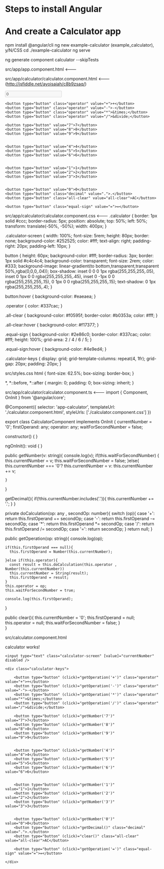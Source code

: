 # Steps to install Angular #
# And create a Calculator app # 

npm install @angular/cli
ng new example-calculator (example_calculator), y/N/CSS
cd ./example-calculator
ng serve

ng generate component calculator --skipTests

src/app/app.component.html <---
<app-calculator></app-calculator>

src/app/calculator/calculator.component.html <--- (http://jsfiddle.net/ayoisaiah/c8b9zsaq/)
<div class="calculator">

  <input type="text" class="calculator-screen" value="0" disabled />

  <div class="calculator-keys">

    <button type="button" class="operator" value="+">+</button>
    <button type="button" class="operator" value="-">-</button>
    <button type="button" class="operator" value="*">&times;</button>
    <button type="button" class="operator" value="/">&divide;</button>

    <button type="button" value="7">7</button>
    <button type="button" value="8">8</button>
    <button type="button" value="9">9</button>


    <button type="button" value="4">4</button>
    <button type="button" value="5">5</button>
    <button type="button" value="6">6</button>


    <button type="button" value="1">1</button>
    <button type="button" value="2">2</button>
    <button type="button" value="3">3</button>


    <button type="button" value="0">0</button>
    <button type="button" class="decimal" value=".">.</button>
    <button type="button" class="all-clear" value="all-clear">AC</button>

    <button type="button" class="equal-sign" value="=">=</button>

  </div>
</div>

src/app/calculator/calculator.component.css <---
.calculator {
    border: 1px solid #ccc;
    border-radius: 5px;
    position: absolute;
    top: 50%;
    left: 50%;
    transform: translate(-50%, -50%);
    width: 400px;
  }

  .calculator-screen {
    width: 100%;
    font-size: 5rem;
    height: 80px;
    border: none;
    background-color: #252525;
    color: #fff;
    text-align: right;
    padding-right: 20px;
    padding-left: 10px;
  }

  button {
    height: 60px;
    background-color: #fff;
    border-radius: 3px;
    border: 1px solid #c4c4c4;
    background-color: transparent;
    font-size: 2rem;
    color: #333;
    background-image: linear-gradient(to bottom,transparent,transparent 50%,rgba(0,0,0,.04));
    box-shadow: inset 0 0 0 1px rgba(255,255,255,.05), inset 0 1px 0 0 rgba(255,255,255,.45), inset 0 -1px 0 0 rgba(255,255,255,.15), 0 1px 0 0 rgba(255,255,255,.15);
    text-shadow: 0 1px rgba(255,255,255,.4);
  }

  button:hover {
    background-color: #eaeaea;
  }

  .operator {
    color: #337cac;
  }

  .all-clear {
    background-color: #f0595f;
    border-color: #b0353a;
    color: #fff;
  }

  .all-clear:hover {
    background-color: #f17377;
  }

  .equal-sign {
    background-color: #2e86c0;
    border-color: #337cac;
    color: #fff;
    height: 100%;
    grid-area: 2 / 4 / 6 / 5;
  }

  .equal-sign:hover {
    background-color: #4e9ed4;
  }

  .calculator-keys {
    display: grid;
    grid-template-columns: repeat(4, 1fr);
    grid-gap: 20px;
    padding: 20px;
  }

src/styles.css
html {
    font-size: 62.5%;
    box-sizing: border-box;
  }

*, *::before, *::after {
    margin: 0;
    padding: 0;
    box-sizing: inherit;
}

src/app/calculator/calculator.component.ts <---
import { Component, OnInit } from '@angular/core';

@Component({
  selector: 'app-calculator',
  templateUrl: './calculator.component.html',
  styleUrls: ['./calculator.component.css']
})

export class CalculatorComponent implements OnInit {
  currentNumber = '0';
  firstOperand: any;
  operator: any;
  waitForSecondNumber = false;

  constructor() { }

  ngOnInit(): void {
  }

  public getNumber(v: string){
    console.log(v);
    if(this.waitForSecondNumber)
    {
      this.currentNumber = v;
      this.waitForSecondNumber = false;
    }else{
      this.currentNumber === '0'? this.currentNumber = v: this.currentNumber += v;

    }
  }

  getDecimal(){
    if(!this.currentNumber.includes('.')){
        this.currentNumber += '.'; 
    }
  }

  private doCalculation(op: any , secondOp: number){
    switch (op){
      case '+':
        return this.firstOperand += secondOp; 
      case '-': 
        return this.firstOperand -= secondOp; 
      case '*': 
        return this.firstOperand *= secondOp; 
      case '/': 
        return this.firstOperand /= secondOp; 
      case '=':
        return secondOp;
    }
    return null;
  }

  public getOperation(op: string){
    console.log(op);

    if(this.firstOperand === null){
      this.firstOperand = Number(this.currentNumber);

    }else if(this.operator){
      const result = this.doCalculation(this.operator , Number(this.currentNumber))
      this.currentNumber = String(result);
      this.firstOperand = result;
    }
    this.operator = op;
    this.waitForSecondNumber = true;

    console.log(this.firstOperand);

  }

  public clear(){
    this.currentNumber = '0';
    this.firstOperand = null;
    this.operator = null;
    this.waitForSecondNumber = false;
  }  
}


src/calculator.component.html
<p>calculator works!</p>

<div class="calculator">

    <input type="text" class="calculator-screen" [value]="currentNumber" disabled />

    <div class="calculator-keys">

        <button type="button" (click)="getOperation('+')" class="operator" value="+">+</button>
        <button type="button" (click)="getOperation('-')" class="operator" value="-">-</button>
        <button type="button" (click)="getOperation('*')" class="operator" value="*">&times;</button>
        <button type="button" (click)="getOperation('/')" class="operator" value="/">&divide;</button>

        <button type="button" (click)="getNumber('7')" value="7">7</button>
        <button type="button" (click)="getNumber('8')" value="8">8</button>
        <button type="button" (click)="getNumber('9')" value="9">9</button>


        <button type="button" (click)="getNumber('4')" value="4">4</button>
        <button type="button" (click)="getNumber('5')" value="5">5</button>
        <button type="button" (click)="getNumber('6')" value="6">6</button>


        <button type="button" (click)="getNumber('1')" value="1">1</button>
        <button type="button" (click)="getNumber('2')" value="2">2</button>
        <button type="button" (click)="getNumber('3')" value="3">3</button>


        <button type="button" (click)="getNumber('0')" value="0">0</button>
        <button type="button" (click)="getDecimal()" class="decimal" value=".">.</button>
        <button type="button" (click)="clear()" class="all-clear" value="all-clear">AC</button>

        <button type="button" (click)="getOperation('=')" class="equal-sign" value="=">=</button>

    </div>
</div>